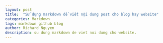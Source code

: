 ```yaml
---
layout: post
title:  "Sử dụng markdown để viết nội dung post cho blog hay website"
categories: Markdown
tags: markdown github blog
author: Richard Nguyen
description: su dung markdown de viet noi dung cho website.
---
```

